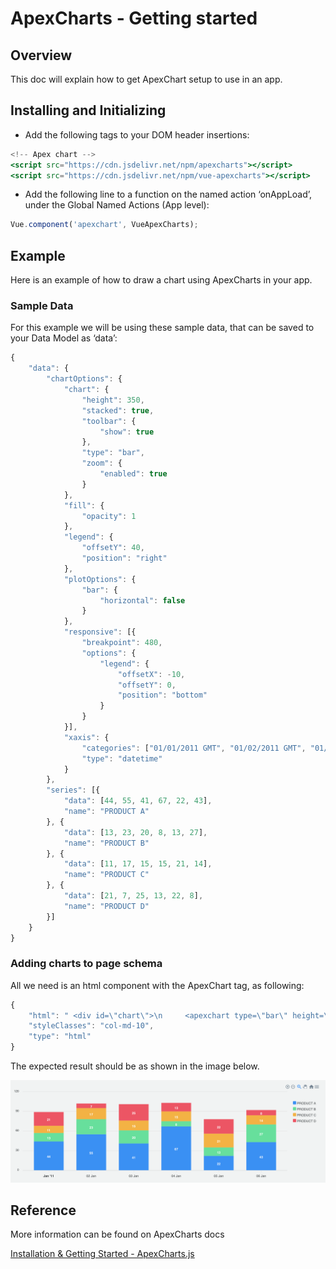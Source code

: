 # ApexCharts - Getting started

## Overview

This doc will explain how to get ApexChart setup to use in an app.

## Installing and Initializing

* Add the following tags to your DOM header insertions:

```jsx
<!-- Apex chart -->
<script src="https://cdn.jsdelivr.net/npm/apexcharts"></script>
<script src="https://cdn.jsdelivr.net/npm/vue-apexcharts"></script>
```

* Add the following line to a function on the named action ‘onAppLoad’, under the Global Named Actions (App level):

```jsx
Vue.component('apexchart', VueApexCharts);
```

## Example

Here is an example of how to draw a chart using ApexCharts in your app.

### Sample Data

For this example we will be using these sample data, that can be saved to your Data Model as ‘data’:

```jsx
{
	"data": {
        "chartOptions": {
            "chart": {
                "height": 350,
                "stacked": true,
                "toolbar": {
                    "show": true
                },
                "type": "bar",
                "zoom": {
                    "enabled": true
                }
            },
            "fill": {
                "opacity": 1
            },
            "legend": {
                "offsetY": 40,
                "position": "right"
            },
            "plotOptions": {
                "bar": {
                    "horizontal": false
                }
            },
            "responsive": [{
                "breakpoint": 480,
                "options": {
                    "legend": {
                        "offsetX": -10,
                        "offsetY": 0,
                        "position": "bottom"
                    }
                }
            }],
            "xaxis": {
                "categories": ["01/01/2011 GMT", "01/02/2011 GMT", "01/03/2011 GMT", "01/04/2011 GMT", "01/05/2011 GMT", "01/06/2011 GMT"],
                "type": "datetime"
            }
        },
        "series": [{
            "data": [44, 55, 41, 67, 22, 43],
            "name": "PRODUCT A"
        }, {
            "data": [13, 23, 20, 8, 13, 27],
            "name": "PRODUCT B"
        }, {
            "data": [11, 17, 15, 15, 21, 14],
            "name": "PRODUCT C"
        }, {
            "data": [21, 7, 25, 13, 22, 8],
            "name": "PRODUCT D"
        }]
    }
}
```

### Adding charts to page schema

All we need is an html component with the ApexChart tag, as following:

```jsx
{
    "html": " <div id=\"chart\">\n     <apexchart type=\"bar\" height=\"350\" :options=\"model.data.chartOptions\" :series=\"model.data.series\"></apexchart>\n </div>",
    "styleClasses": "col-md-10",
    "type": "html"
}
```

The expected result should be as shown in the image below.

![Untitled](<../../.gitbook/assets/Untitled (4).png>)

## Reference

More information can be found on ApexCharts docs

[Installation & Getting Started - ApexCharts.js](https://apexcharts.com/docs/installation/)
